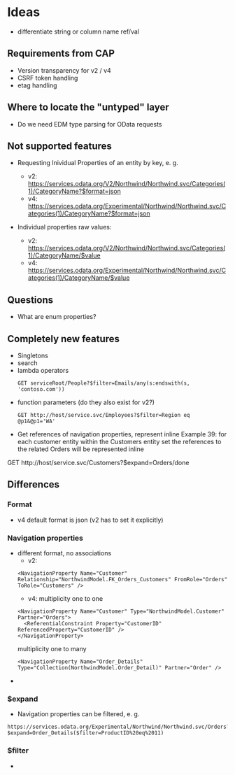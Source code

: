 # Ideas

* differentiate string or column name ref/val

## Requirements from CAP
- Version transparency for v2 / v4
- CSRF token handling
- etag handling

## Where to locate the "untyped" layer
- Do we need EDM type parsing for OData requests

## Not supported features

- Requesting Inividual Properties of an entity by key, e. g.
  - v2: https://services.odata.org/V2/Northwind/Northwind.svc/Categories(1)/CategoryName?$format=json
  - v4: https://services.odata.org/Experimental/Northwind/Northwind.svc/Categories(1)/CategoryName?$format=json

- Individual properties raw values:
  - v2: https://services.odata.org/V2/Northwind/Northwind.svc/Categories(1)/CategoryName/$value
  - v4: https://services.odata.org/Experimental/Northwind/Northwind.svc/Categories(1)/CategoryName/$value


## Questions

- What are enum properties?

## Completely new features
- Singletons
- search
- lambda operators
  ```
  GET serviceRoot/People?$filter=Emails/any(s:endswith(s, 'contoso.com'))
  ```
- function parameters (do they also exist for v2?)
  ```
  GET http://host/service.svc/Employees?$filter=Region eq @p1&@p1='WA'
  ```
- Get references of navigation properties, represent inline
Example 39: for each customer entity within the Customers entity set the references to the related Orders will be represented inline

GET http://host/service.svc/Customers?$expand=Orders/done

## Differences

### Format
- v4 default format is json (v2 has to set it explicitly)

### Navigation properties

- different format, no associations
  - v2:
  ```
  <NavigationProperty Name="Customer" Relationship="NorthwindModel.FK_Orders_Customers" FromRole="Orders" ToRole="Customers" />
  ```
  - v4:
  multiplicity one to one
  ```
  <NavigationProperty Name="Customer" Type="NorthwindModel.Customer" Partner="Orders">
    <ReferentialConstraint Property="CustomerID" ReferencedProperty="CustomerID" />
  </NavigationProperty>
  ```
  multiplicity one to many
  ```
  <NavigationProperty Name="Order_Details" Type="Collection(NorthwindModel.Order_Detail)" Partner="Order" />
  ```
-

### $expand

- Navigation properties can be filtered, e. g.
 ```
 https://services.odata.org/Experimental/Northwind/Northwind.svc/Orders?$expand=Order_Details($filter=ProductID%20eq%2011)
 ```

### $filter
-
